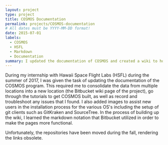 ```yaml
---
layout: project
type: project
title: COSMOS Documentation
permalink: projects/COSMOS-documentation
# All dates must be YYYY-MM-DD format!
date: 2015-07-01
labels:
  - COSMOS
  - HSFL
  - Markdown
  - Documentation
summary: I updated the documentation of COSMOS and created a wiki to hold it on Bitbucket.
---
```


During my internship with Hawaii Space Flight Labs (HSFL) during the summer of 2017, I was given the task of updating the documentation of the COSMOS program.  This required me to consolidate the data from multiple locations into a new location (the Bitbucket wiki page of the project), go through the tutorials to get COSMOS built, as well as record and troubleshoot any issues that I found. I also added images to assist new users in the installation process for the various OS's including the setup of git clients such as GitKraken and SourceTree.  In the process of building up the wiki, I learned the markdown notation that Bitbucket utilized in order to make the pages more functional.

Unfortunately, the repositories have been moved during the fall, rendering the links obsolete.  

